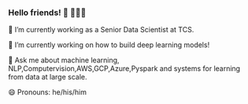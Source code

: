 ### Hello friends! 👋	👩🏾‍💻

🔭 I’m currently working as a Senior Data Scientist at TCS.                                                     

🌱 I’m currently working on  how to build deep learning models!

💬 Ask me about machine learning, NLP,Computervision,AWS,GCP,Azure,Pyspark and systems for learning from data at large scale.

😄 Pronouns: he/his/him

